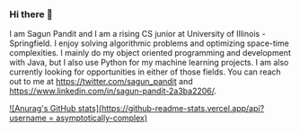 ### Hi there 👋

I am Sagun Pandit and I am a rising CS junior at University of Illinois -Springfield. I enjoy solving algorithmic problems and optimizing space-time complexities. I mainly do my object oriented programming and development with Java, but I also use Python for my machine learning projects. I am also currently looking for opportunities in either of those fields. You can reach out to me at https://twitter.com/sagun_pandit and https://www.linkedin.com/in/sagun-pandit-2a3ba2206/. 

[![Anurag's GitHub stats](https://github-readme-stats.vercel.app/api?username = asymptotically-complex)](https://github.com/anuraghazra/github-readme-stats)



